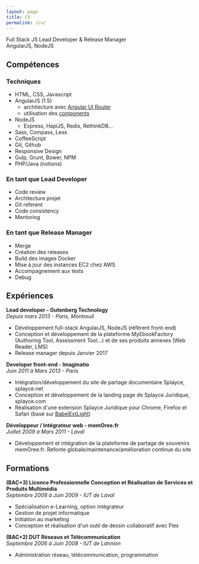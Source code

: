 ```yaml
---
layout: page
title: CV
permalink: /cv/
---
```


Full Stack JS Lead Developer & Release Manager<br>
AngularJS, NodeJS

## Compétences

### Techniques
- HTML, CSS, Javascript
- AngularJS (1.5)
  - architecture avec <a href="https://github.com/angular-ui/ui-router" target="_blank">Angular UI Router</a>
  - utilisation des <a href="https://docs.angularjs.org/guide/component" target="_blank">components</a>
- NodeJS
    - Express, HapiJS, Redis, RethinkDB...
- Sass, Compass, Less
- CoffeeScript
- Git, Github
- Responsive Design
- Gulp, Grunt, Bower, NPM
- PHP/Java (notions)

### En tant que Lead Developer
- Code review
- Architecture projet
- Git referent
- Code consistency
- Mentoring

### En tant que Release Manager
- Merge
- Création des releases
- Build des images Docker
- Mise à jour des instances EC2 chez AWS
- Accompagnement aux tests
- Debug

## Expériences

**Lead developer - Gutenberg Technology**<br/>
*Depuis mars 2013 - Paris, Montreuil*

- Développement full-stack AngularJS, NodeJS (référent front-end)
- Conception et développement de la plateforme MyEbookFactory (Authoring Tool, Assessment Tool...) et de ses produits annexes (Web Reader, LMS)
- Release manager depuis Janvier 2017

**Developer front-end - Imaginatio**<br/>
*Juin 2011 à Mars 2013 - Paris*

- Intégration/développement du site de partage documentaire Splayce, splayce.net
- Conception et développement de la landing page de Splayce Juridique, splayce.com
- Réalisation d'une extension Splayce Juridique pour Chrome, Firefox et Safari (basé sur <a href="https://github.com/roparz/BabelExt-Light" target="_blank">BabelExtLight</a>)

**Développeur / Intégrateur web - memOree.fr**<br/>
*Juillet 2009 à Mars 2011 - Laval*

- Développement et intégration de la plateforme de partage de souvenirs memOree.fr.
Refonte globale/maintenance/amélioration continue du site

## Formations

**(BAC+3) Licence Professionnelle Conception et Réalisation de Services et Produits Multimédia**<br/>
*Septembre 2008 à Juin 2009 - IUT de Laval*

- Spécialisation e-Learning, option intégrateur
- Gestion de projet informatique
- Initiation au marketing
- Conception et réalisation d'un outil de dessin collaboratif avec Flex

**(BAC+2) DUT Réseaux et Télécommunication**<br/>
*Septembre 2006 à Juin 2008 - IUT de Lannion*

- Administration réseau, télécommunication, programmation
